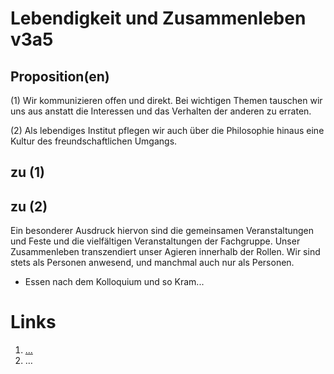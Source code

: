 <!---
   NAME - The NAME of this project is:
ethos

  FILE - The FILENAME of the current file is:
/v3a5.md

  CREATION - This project was CREATED on:
2017-01-28-16:15:00 UTC

  MODIFICATION - This project was last MODIFIED on:
2017-01-28-16:15:00 UTC

  VERSION - The current VERSION of this project is:
<git-commit-hash>-2017-01-28-16:15:00 UTC

  CREATOR(S) - This project was CREATED by:
Michael Czechowski, Martin Maga

  CONTACT - You can CONTACT the creator(s) or developer(s) of this project at:
E-Mail: mail@martinmaga.de

  COPYRIGHT - The COPYRIGHT holder of this project is:
COPYRIGHT (c) 2016 Martin Maga

  LICENSE - This project is LICENSED under the following license:
Martin Maga 2016 CC BY-SA 4.0 https://creativecommons.org

  SUBFILE – This is a SUBFILE! For more INFORMATION on this project go to:
/README.md
--->

# Lebendigkeit und Zusammenleben v3a5

## Proposition(en)

(1) Wir kommunizieren offen und direkt. Bei wichtigen Themen tauschen wir uns aus anstatt die Interessen und das Verhalten der anderen zu erraten.

(2) Als lebendiges Institut pflegen wir auch über die Philosophie hinaus eine Kultur des freundschaftlichen Umgangs.

## zu (1)



## zu (2)

Ein besonderer Ausdruck hiervon sind die gemeinsamen Veranstaltungen und Feste und die vielfältigen Veranstaltungen der Fachgruppe.
Unser Zusammenleben transzendiert unser Agieren innerhalb der Rollen.
Wir sind stets als Personen anwesend, und manchmal auch nur als Personen.

  - Essen nach dem Kolloquium und so Kram...


# Links
  1. […](…)
  2. …
